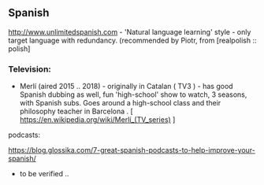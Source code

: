 
## Spanish

http://www.unlimitedspanish.com - 'Natural language learning' style - only target language with redundancy. (recommended by Piotr, from [realpolish :: polish]


### Television:

 * Merlí (aired 2015 .. 2018) - originally in Catalan ( TV3 ) - has good Spanish dubbing as well, fun 'high-school' show to watch, 3 seasons, with Spanish subs. Goes around a high-school class and their philosophy teacher in Barcelona .
 [ https://en.wikipedia.org/wiki/Merlí_(TV_series) ] 




podcasts: 


https://blog.glossika.com/7-great-spanish-podcasts-to-help-improve-your-spanish/

 - to be verified ..

